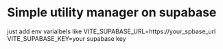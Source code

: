 # Simple utility manager on supabase

just add env varialbels like
    VITE_SUPABASE_URL=https://your_spbase_url
    VITE_SUPABASE_KEY=your supabase key

